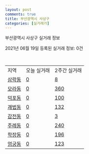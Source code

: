 ```yaml
---
layout: post
comments: true
title: 부산광역시 사상구
categories: [실거래가]
---
```


부산광역시 사상구 실거래 정보

2021년 06월 19일 등록된 실거래 정보: 0건

<script type="text/javascript">
  google.charts.load('current', {'packages':['corechart']});
  google.charts.setOnLoadCallback(drawChart);

  function drawChart() {
    var data = google.visualization.arrayToDataTable([['거래일', '매매', '전월세', '전매'], ['2021-02', 0, 11, 0], ['2021-03', 23, 45, 1], ['2021-04', 212, 144, 12], ['2021-05', 327, 239, 7], ['2021-06', 44, 95, 2]]);

    var options = {
      title: '최근 유형별 거래량 추이',
      legend: { position: 'bottom' }
    };

    var chart = new google.visualization.LineChart(document.getElementById('columnchart_material'));
    chart.draw(data, (options));
  }
</script>

<div id="columnchart_material" style="width: 450px; margin-left: -35px"></div>
<br>
<table class="sortable">
  <tr>
    <td>지역</td>
    <td>오늘 실거래</td>
    <td>2주간 실거래</td>
  </tr>

  
  <tr class="item">
    <td><a href="2653010100.html">삼락동</a></td>
    <td><a href="2653010100.html">0</a></td>
    <td><a href="2653010100.html">8</a></td>
  </tr>
    

  <tr class="item">
    <td><a href="2653010200.html">모라동</a></td>
    <td><a href="2653010200.html">0</a></td>
    <td><a href="2653010200.html">360</a></td>
  </tr>
    

  <tr class="item">
    <td><a href="2653010300.html">덕포동</a></td>
    <td><a href="2653010300.html">0</a></td>
    <td><a href="2653010300.html">100</a></td>
  </tr>
    

  <tr class="item">
    <td><a href="2653010400.html">괘법동</a></td>
    <td><a href="2653010400.html">0</a></td>
    <td><a href="2653010400.html">132</a></td>
  </tr>
    

  <tr class="item">
    <td><a href="2653010500.html">감전동</a></td>
    <td><a href="2653010500.html">0</a></td>
    <td><a href="2653010500.html">3</a></td>
  </tr>
    

  <tr class="item">
    <td><a href="2653010600.html">주례동</a></td>
    <td><a href="2653010600.html">0</a></td>
    <td><a href="2653010600.html">240</a></td>
  </tr>
    

  <tr class="item">
    <td><a href="2653010700.html">학장동</a></td>
    <td><a href="2653010700.html">0</a></td>
    <td><a href="2653010700.html">196</a></td>
  </tr>
    

  <tr class="item">
    <td><a href="2653010800.html">엄궁동</a></td>
    <td><a href="2653010800.html">0</a></td>
    <td><a href="2653010800.html">123</a></td>
  </tr>
    


</table>


    